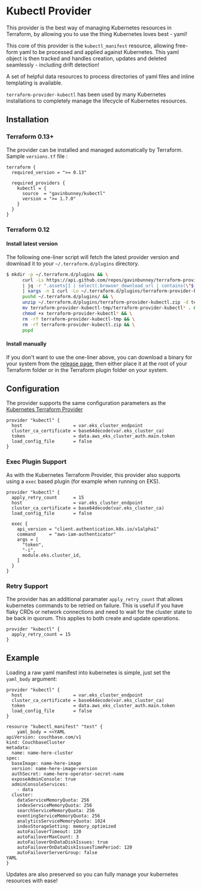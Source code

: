 # Kubectl Provider

This provider is the best way of managing Kubernetes resources in Terraform, by allowing you to use the thing 
Kubernetes loves best - yaml!

This core of this provider is the `kubectl_manifest` resource, allowing free-form yaml to be processed and applied against Kubernetes.
This yaml object is then tracked and handles creation, updates and deleted seamlessly - including drift detection!

A set of helpful data resources to process directories of yaml files and inline templating is available.

`terraform-provider-kubectl` has been used by many Kubernetes installations to completely manage the lifecycle of Kubernetes resources. 

## Installation

### Terraform 0.13+

The provider can be installed and managed automatically by Terraform. Sample `versions.tf` file :

```hcl
terraform {
  required_version = ">= 0.13"

  required_providers {
    kubectl = {
      source  = "gavinbunney/kubectl"
      version = ">= 1.7.0"
    }
  }
}
```

### Terraform 0.12

#### Install latest version

The following one-liner script will fetch the latest provider version and download it to your `~/.terraform.d/plugins` directory.

```bash
$ mkdir -p ~/.terraform.d/plugins && \
      curl -Ls https://api.github.com/repos/gavinbunney/terraform-provider-kubectl/releases/latest \
      | jq -r ".assets[] | select(.browser_download_url | contains(\"$(uname -s | tr A-Z a-z)\")) | select(.browser_download_url | contains(\"amd64\")) | .browser_download_url" \
      | xargs -n 1 curl -Lo ~/.terraform.d/plugins/terraform-provider-kubectl.zip && \
      pushd ~/.terraform.d/plugins/ && \
      unzip ~/.terraform.d/plugins/terraform-provider-kubectl.zip -d terraform-provider-kubectl-tmp && \
      mv terraform-provider-kubectl-tmp/terraform-provider-kubectl* . && \
      chmod +x terraform-provider-kubectl* && \
      rm -rf terraform-provider-kubectl-tmp && \
      rm -rf terraform-provider-kubectl.zip && \
      popd
```

#### Install manually

If you don't want to use the one-liner above, you can download a binary for your system from the [release page](https://github.com/gavinbunney/terraform-provider-kubectl/releases), 
then either place it at the root of your Terraform folder or in the Terraform plugin folder on your system. 

## Configuration

The provider supports the same configuration parameters as the [Kubernetes Terraform Provider](https://www.terraform.io/docs/providers/kubernetes/index.html)

```hcl
provider "kubectl" {
  host                   = var.eks_cluster_endpoint
  cluster_ca_certificate = base64decode(var.eks_cluster_ca)
  token                  = data.aws_eks_cluster_auth.main.token
  load_config_file       = false
}
```

### Exec Plugin Support

As with the Kubernetes Terraform Provider, this provider also supports using a `exec` based plugin (for example when running on EKS).

```hcl
provider "kubectl" {
  apply_retry_count      = 15
  host                   = var.eks_cluster_endpoint
  cluster_ca_certificate = base64decode(var.eks_cluster_ca)
  load_config_file       = false

  exec {
    api_version = "client.authentication.k8s.io/v1alpha1"
    command     = "aws-iam-authenticator"
    args = [
      "token",
      "-i",
      module.eks.cluster_id,
    ]
  }
}
```

### Retry Support

The provider has an additional paramater `apply_retry_count` that allows kubernetes commands to be retried on failure.
This is useful if you have flaky CRDs or network connections and need to wait for the cluster state to be back in quorum.
This applies to both create and update operations. 

```hcl
provider "kubectl" {
  apply_retry_count = 15
}
```


## Example

Loading a raw yaml manifest into kubernetes is simple, just set the `yaml_body` argument:

```hcl
provider "kubectl" {
  host                   = var.eks_cluster_endpoint
  cluster_ca_certificate = base64decode(var.eks_cluster_ca)
  token                  = data.aws_eks_cluster_auth.main.token
  load_config_file       = false
}

resource "kubectl_manifest" "test" {
    yaml_body = <<YAML
apiVersion: couchbase.com/v1
kind: CouchbaseCluster
metadata:
  name: name-here-cluster
spec:
  baseImage: name-here-image
  version: name-here-image-version
  authSecret: name-here-operator-secret-name
  exposeAdminConsole: true
  adminConsoleServices:
    - data
  cluster:
    dataServiceMemoryQuota: 256
    indexServiceMemoryQuota: 256
    searchServiceMemoryQuota: 256
    eventingServiceMemoryQuota: 256
    analyticsServiceMemoryQuota: 1024
    indexStorageSetting: memory_optimized
    autoFailoverTimeout: 120
    autoFailoverMaxCount: 3
    autoFailoverOnDataDiskIssues: true
    autoFailoverOnDataDiskIssuesTimePeriod: 120
    autoFailoverServerGroup: false
YAML
}
```

Updates are also preserved so you can fully manage your kubernetes resources with ease!
